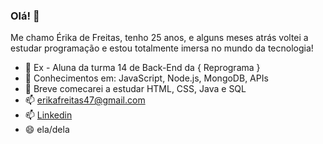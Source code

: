 ### Olá! 👋

Me chamo Érika de Freitas, tenho 25 anos, e alguns meses atrás voltei a estudar programação e estou totalmente imersa no mundo da tecnologia! 

- 🔭 Ex - Aluna da turma 14 de Back-End da { Reprograma }
- 🌱 Conhecimentos em: JavaScript, Node.js, MongoDB, APIs
- 🤔 Breve comecarei a estudar HTML, CSS, Java e SQL
- 📫 erikafreitas47@gmail.com
- 📫 [Linkedin](https://www.linkedin.com/in/%C3%A9rika-de-freitas-b63331ba/)
- 😄 ela/dela

